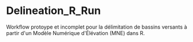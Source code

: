 # Delineation_R_Run
Workflow protoype et incomplet pour la délimitation de bassins versants à partir d'un Modèle Numérique d'Élévation (MNE) dans R.
